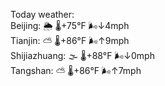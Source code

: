 Today weather:  
Beijing: 🌦 🌡️+75°F 🌬️↓4mph  
Tianjin: ⛅️  🌡️+86°F 🌬️↑9mph  
Shijiazhuang: 🌫  🌡️+88°F 🌬️↓0mph  
Tangshan: ⛅️  🌡️+86°F 🌬️↑7mph  

